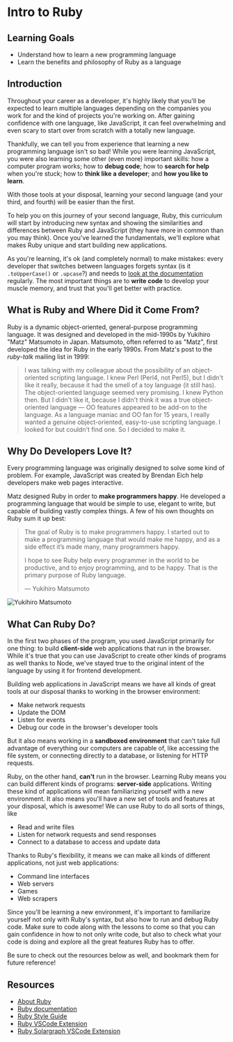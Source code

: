 # Intro to Ruby

## Learning Goals

- Understand how to learn a new programming language
- Learn the benefits and philosophy of Ruby as a language

## Introduction

Throughout your career as a developer, it's highly likely that you'll be
expected to learn multiple languages depending on the companies you work for and
the kind of projects you're working on. After gaining confidence with one
language, like JavaScript, it can feel overwhelming and even scary to start over
from scratch with a totally new language.

Thankfully, we can tell you from experience that learning a new programming
language isn't so bad! While you were learning JavaScript, you were also
learning some other (even more) important skills: how a computer program works;
how to **debug code**; how to **search for help** when you're stuck; how to
**think like a developer**; and **how you like to learn**.

With those tools at your disposal, learning your second language (and your
third, and fourth) will be easier than the first.

To help you on this journey of your second language, Ruby, this curriculum will
start by introducing new syntax and showing the similarities and differences
between Ruby and JavaScript (they have more in common than you may think). Once
you've learned the fundamentals, we'll explore what makes Ruby unique and start
building new applications.

As you're learning, it's ok (and completely normal) to make mistakes: every
developer that switches between languages forgets syntax (is it `.toUpperCase()`
or `.upcase`?) and needs to [look at the documentation][ruby docs upcase]
regularly. The most important things are to **write code** to develop your
muscle memory, and trust that you'll get better with practice.

## What is Ruby and Where Did it Come From?

Ruby is a dynamic object-oriented, general-purpose programming language. It was
designed and developed in the mid-1990s by Yukihiro "Matz" Matsumoto in Japan.
Matsumoto, often referred to as "Matz", first developed the idea for Ruby in the
early 1990s. From Matz's post to the _ruby-talk_ mailing list in 1999:

> I was talking with my colleague about the possibility of an object-oriented
> scripting language. I knew Perl (Perl4, not Perl5), but I didn't like it
> really, because it had the smell of a toy language (it still has). The
> object-oriented language seemed very promising. I knew Python then. But I
> didn't like it, because I didn't think it was a true object-oriented language
> — OO features appeared to be add-on to the language. As a language maniac and
> OO fan for 15 years, I really wanted a genuine object-oriented, easy-to-use
> scripting language. I looked for but couldn't find one. So I decided to make
> it.

## Why Do Developers Love It?

Every programming language was originally designed to solve some kind of
problem. For example, JavaScript was created by Brendan Eich help developers
make web pages interactive.

Matz designed Ruby in order to **make programmers happy**. He developed a
programming language that would be simple to use, elegant to write, but capable
of building vastly complex things. A few of his own thoughts on Ruby sum it up
best:

> The goal of Ruby is to make programmers happy. I started out to make a
> programming language that would make me happy, and as a side effect it’s made
> many, many programmers happy.
>
> I hope to see Ruby help every programmer in the world to be productive, and to
> enjoy programming, and to be happy. That is the primary purpose of Ruby
> language.
>
> — Yukihiro Matsumoto

![Yukihiro Matsumoto](http://readme-pics.s3.amazonaws.com/imgres-1.jpg)

## What Can Ruby Do?

In the first two phases of the program, you used JavaScript primarily for one
thing: to build **client-side** web applications that run in the browser. While
it's true that you can use JavaScript to create other kinds of programs as well
thanks to Node, we've stayed true to the original intent of the language by
using it for frontend development.

Building web applications in JavaScript means we have all kinds of great tools
at our disposal thanks to working in the browser environment:

- Make network requests
- Update the DOM
- Listen for events
- Debug our code in the browser's developer tools

But it also means working in a **sandboxed environment** that can't take full
advantage of everything our computers are capable of, like accessing the file
system, or connecting directly to a database, or listening for HTTP requests.

Ruby, on the other hand, **can't** run in the browser. Learning Ruby means you
can build different kinds of programs: **server-side** applications. Writing
these kind of applications will mean familiarizing yourself with a new
environment. It also means you'll have a new set of tools and features at your
disposal, which is awesome! We can use Ruby to do all sorts of things, like

- Read and write files
- Listen for network requests and send responses
- Connect to a database to access and update data

Thanks to Ruby's flexibility, it means we can make all kinds of different
applications, not just web applications:

- Command line interfaces
- Web servers
- Games
- Web scrapers

Since you'll be learning a new environment, it's important to familiarize
yourself not only with Ruby's syntax, but also how to run and debug Ruby code.
Make sure to code along with the lessons to come so that you can gain confidence
in how to not only write code, but also to check what your code is doing and
explore all the great features Ruby has to offer.

Be sure to check out the resources below as well, and bookmark them for future
reference!

## Resources

- [About Ruby](https://www.ruby-lang.org/en/about/)
- [Ruby documentation][ruby docs]
- [Ruby Style Guide](https://rubystyle.guide/)
- [Ruby VSCode Extension](https://marketplace.visualstudio.com/items?itemName=rebornix.Ruby)
- [Ruby Solargraph VSCode Extension](https://marketplace.visualstudio.com/items?itemName=castwide.solargraph)

[ruby docs]: https://ruby-doc.org
[ruby docs upcase]: https://ruby-doc.org/core-2.7.3/String.html#method-i-upcase

